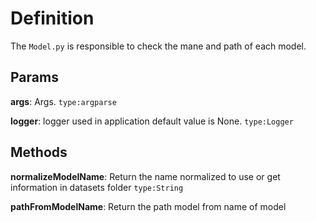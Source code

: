 # Definition

The `Model.py` is responsible to  check the mane and path of each model.


## Params

**args**: Args. `type:argparse`

**logger**: logger used in application default value is None. `type:Logger`

## Methods

**normalizeModelName**: Return the name normalized to use or get information in datasets folder `type:String`

**pathFromModelName**: Return the path model from name of model